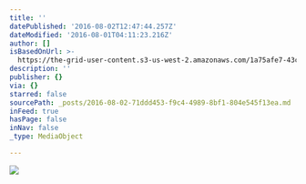 ```yaml
---
title: ''
datePublished: '2016-08-02T12:47:44.257Z'
dateModified: '2016-08-01T04:11:23.216Z'
author: []
isBasedOnUrl: >-
  https://the-grid-user-content.s3-us-west-2.amazonaws.com/1a75afe7-43cd-4fb1-903e-d1afabf8df2a.jpg
description: ''
publisher: {}
via: {}
starred: false
sourcePath: _posts/2016-08-02-71ddd453-f9c4-4989-8bf1-804e545f13ea.md
inFeed: true
hasPage: false
inNav: false
_type: MediaObject

---
```

![](https://the-grid-user-content.s3-us-west-2.amazonaws.com/1a75afe7-43cd-4fb1-903e-d1afabf8df2a.jpg)